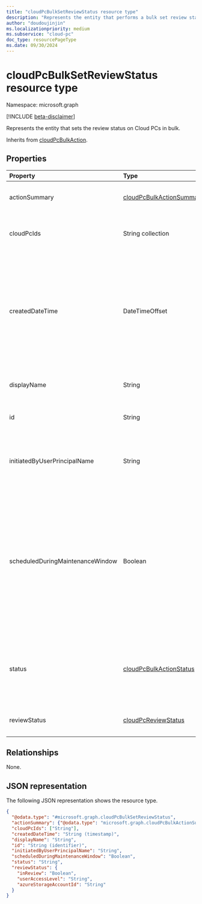 ```yaml
---
title: "cloudPcBulkSetReviewStatus resource type"
description: "Represents the entity that performs a bulk set review status action."
author: "doudoujinjin"
ms.localizationpriority: medium
ms.subservice: "cloud-pc"
doc_type: resourcePageType
ms.date: 09/30/2024
---
```


# cloudPcBulkSetReviewStatus resource type

Namespace: microsoft.graph

[!INCLUDE [beta-disclaimer](../../includes/beta-disclaimer.md)]

Represents the entity that sets the review status on Cloud PCs in bulk.

Inherits from [cloudPcBulkAction](../resources/cloudpcbulkaction.md).

## Properties
|Property|Type|Description|
|:---|:---|:---|
|actionSummary|[cloudPcBulkActionSummary](../resources/cloudpcbulkactionsummary.md)|The run summary of this bulk action. Inherited from [cloudPcBulkAction](../resources/cloudpcbulkaction.md). |
|cloudPcIds|String collection|The IDs of the Cloud PCs the bulk action applies to. Inherited from [cloudPcBulkAction](../resources/cloudpcbulkaction.md). |
|createdDateTime|DateTimeOffset|The date and time when the bulk action was created. The timestamp type represents date and time information using ISO 8601 format and is always in UTC. For example, midnight UTC on Jan 1, 2014 is `2014-01-01T00:00:00Z`. Inherited from [cloudPcBulkAction](../resources/cloudpcbulkaction.md). |
|displayName|String|Name of the bulk action. Inherited from [cloudPcBulkAction](../resources/cloudpcbulkaction.md). |
|id|String|The ID of the bulk action. Inherited from [cloudPcBulkAction](../resources/cloudpcbulkaction.md). |
|initiatedByUserPrincipalName|String|The user principal name (UPN) of the user who initiated this bulk action. Read-only. Inherited from [cloudPcBulkAction](../resources/cloudpcbulkaction.md).|
|scheduledDuringMaintenanceWindow|Boolean|Indicates whether the bulk action is scheduled according to the maintenance window. When `true`, the bulk action uses the maintenance window to schedule the action; `false` means that the bulk action doesn't use the maintenance window. The default value is `false`. Inherited from [cloudPcBulkAction](../resources/cloudpcbulkaction.md).|
|status|[cloudPcBulkActionStatus](../resources/cloudpcbulkaction.md#cloudpcbulkactionstatus-values)|The status of bulk actions. Possible values are `pending`, `succeeded`, `failed`, `unknownFutureValue`. The default value is `pending`. Read-only. Inherited from [cloudPcBulkAction](../resources/cloudpcbulkaction.md).|
|reviewStatus|[cloudPcReviewStatus](../resources/cloudpcreviewstatus.md)|Indicates the new review status of the Cloud PC. Read-only.|

## Relationships
None.

## JSON representation
The following JSON representation shows the resource type.
<!-- {
  "blockType": "resource",
  "keyProperty": "id",
  "@odata.type": "microsoft.graph.cloudPcBulkSetReviewStatus",
  "baseType": "microsoft.graph.cloudPcBulkAction",
  "openType": false
}
-->
``` json
{
  "@odata.type": "#microsoft.graph.cloudPcBulkSetReviewStatus",
  "actionSummary": {"@odata.type": "microsoft.graph.cloudPcBulkActionSummary"},
  "cloudPcIds": ["String"],
  "createdDateTime": "String (timestamp)",
  "displayName": "String",
  "id": "String (identifier)",
  "initiatedByUserPrincipalName": "String",
  "scheduledDuringMaintenanceWindow": "Boolean",
  "status": "String",
  "reviewStatus": {
    "inReview": "Boolean",
    "userAccessLevel": "String",
    "azureStorageAccountId": "String"
  }
}
```
